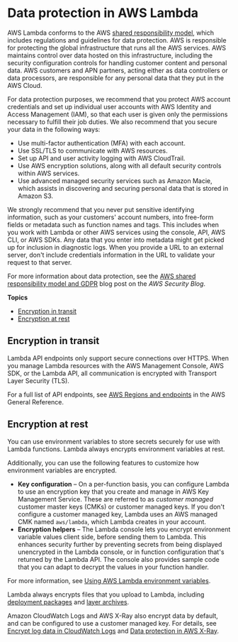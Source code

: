 # Data protection in AWS Lambda<a name="security-dataprotection"></a>

AWS Lambda conforms to the AWS [shared responsibility model](http://aws.amazon.com/compliance/shared-responsibility-model/), which includes regulations and guidelines for data protection\. AWS is responsible for protecting the global infrastructure that runs all the AWS services\. AWS maintains control over data hosted on this infrastructure, including the security configuration controls for handling customer content and personal data\. AWS customers and APN partners, acting either as data controllers or data processors, are responsible for any personal data that they put in the AWS Cloud\. 

For data protection purposes, we recommend that you protect AWS account credentials and set up individual user accounts with AWS Identity and Access Management \(IAM\), so that each user is given only the permissions necessary to fulfill their job duties\. We also recommend that you secure your data in the following ways:
+ Use multi\-factor authentication \(MFA\) with each account\.
+ Use SSL/TLS to communicate with AWS resources\.
+ Set up API and user activity logging with AWS CloudTrail\.
+ Use AWS encryption solutions, along with all default security controls within AWS services\.
+ Use advanced managed security services such as Amazon Macie, which assists in discovering and securing personal data that is stored in Amazon S3\.

We strongly recommend that you never put sensitive identifying information, such as your customers' account numbers, into free\-form fields or metadata such as function names and tags\. This includes when you work with Lambda or other AWS services using the console, API, AWS CLI, or AWS SDKs\. Any data that you enter into metadata might get picked up for inclusion in diagnostic logs\. When you provide a URL to an external server, don't include credentials information in the URL to validate your request to that server\.

For more information about data protection, see the [AWS shared responsibility model and GDPR](http://aws.amazon.com/blogs/security/the-aws-shared-responsibility-model-and-gdpr/) blog post on the *AWS Security Blog*\.

**Topics**
+ [Encryption in transit](#security-privacy-intransit)
+ [Encryption at rest](#security-privacy-atrest)

## Encryption in transit<a name="security-privacy-intransit"></a>

Lambda API endpoints only support secure connections over HTTPS\. When you manage Lambda resources with the AWS Management Console, AWS SDK, or the Lambda API, all communication is encrypted with Transport Layer Security \(TLS\)\.

For a full list of API endpoints, see [AWS Regions and endpoints](https://docs.aws.amazon.com/general/latest/gr/rande.html) in the AWS General Reference\.

## Encryption at rest<a name="security-privacy-atrest"></a>

You can use environment variables to store secrets securely for use with Lambda functions\. Lambda always encrypts environment variables at rest\.

Additionally, you can use the following features to customize how environment variables are encrypted\.
+ **Key configuration** – On a per\-function basis, you can configure Lambda to use an encryption key that you create and manage in AWS Key Management Service\. These are referred to as *customer managed* customer master keys \(CMKs\) or customer managed keys\. If you don't configure a customer managed key, Lambda uses an AWS managed CMK named `aws/lambda`, which Lambda creates in your account\.
+ **Encryption helpers** – The Lambda console lets you encrypt environment variable values client side, before sending them to Lambda\. This enhances security further by preventing secrets from being displayed unencrypted in the Lambda console, or in function configuration that's returned by the Lambda API\. The console also provides sample code that you can adapt to decrypt the values in your function handler\.

For more information, see [Using AWS Lambda environment variables](configuration-envvars.md)\.

Lambda always encrypts files that you upload to Lambda, including [deployment packages](gettingstarted-features.md#gettingstarted-features-package) and [layer archives](configuration-layers.md)\.

Amazon CloudWatch Logs and AWS X\-Ray also encrypt data by default, and can be configured to use a customer managed key\. For details, see [Encrypt log data in CloudWatch Logs](https://docs.aws.amazon.com/AmazonCloudWatch/latest/logs/encrypt-log-data-kms.html) and [Data protection in AWS X\-Ray](https://docs.aws.amazon.com/xray/latest/devguide/xray-console-encryption.html)\.